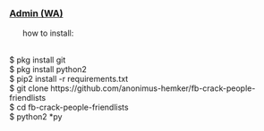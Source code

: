 # <h3><a href="https://wa.me/6289523738018">Admin (WA)</a></h3>
<ul>how to install:</ul>
<br>
$ pkg install git<br>
$ pkg install python2<br>
$ pip2 install -r requirements.txt<br>
$ git clone https://github.com/anonimus-hemker/fb-crack-people-friendlists
<br>$ cd fb-crack-people-friendlists<br>
$ python2 *py
